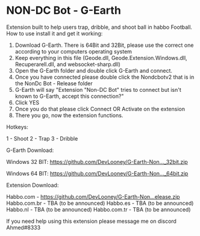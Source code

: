 # NON-DC Bot - G-Earth
Extension built to help users trap, dribble, and shoot ball in habbo Football. How to use install it and get it working:

1. Download G-Earth. There is 64Bit and 32Bit, please use the correct one according to your computers operating system
2. Keep everything in this file (Geode.dll, Geode.Extension.Windows.dll, Recuperarell.dll, and websocket-sharp.dll)
3. Open the G-Earth folder and double click G-Earth and connect.
4. Once you have connected please double click the Nondcbotv2 that is in the NonDc Bot - Release folder
5. G-Earth will say "Extension "Non-DC Bot" tries to connect but isn't known to G-Earth, accept this connection?"
6. Click YES
7. Once you do that please click Connect OR Activate on the extension
8. There you go, now the extension functions.

Hotkeys:

1 - Shoot
2 - Trap 
3 - Dribble 

G-Earth Download:

Windows 32 BIT: https://github.com/DevLooney/G-Earth-Non..._32bit.zip

Windows 64 BIT: https://github.com/DevLooney/G-Earth-Non..._64bit.zip

Extension Download:

Habbo.com - https://github.com/DevLooney/G-Earth-Non...elease.zip
Habbo.com.br - TBA (to be announced)
Habbo.es - TBA (to be announced)
Habbo.nl - TBA (to be announced)
Habbo.com.tr - TBA (to be announced)

If you need help using this extension please message me on discord Ahmed#8333

